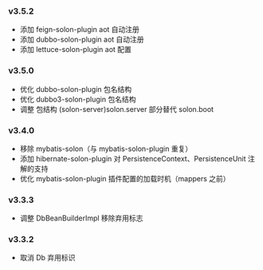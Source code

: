 
### v3.5.2

* 添加 feign-solon-plugin aot 自动注册
* 添加 dubbo-solon-plugin aot 自动注册
* 添加 lettuce-solon-plugin aot 配置


### v3.5.0

* 优化 dubbo-solon-plugin 包名结构
* 优化 dubbo3-solon-plugin 包名结构
* 调整 包结构 (solon-server)solon.server 部分替代 solon.boot

### v3.4.0

* 移除 mybatis-solon（与 mybatis-solon-plugin 重复）
* 添加 hibernate-solon-plugin 对 PersistenceContext、PersistenceUnit 注解的支持
* 优化 mybatis-solon-plugin 插件配置的加载时机（mappers 之前）

### v3.3.3

* 调整 DbBeanBuilderImpl 移除弃用标志

### v3.3.2

* 取消 Db 弃用标识